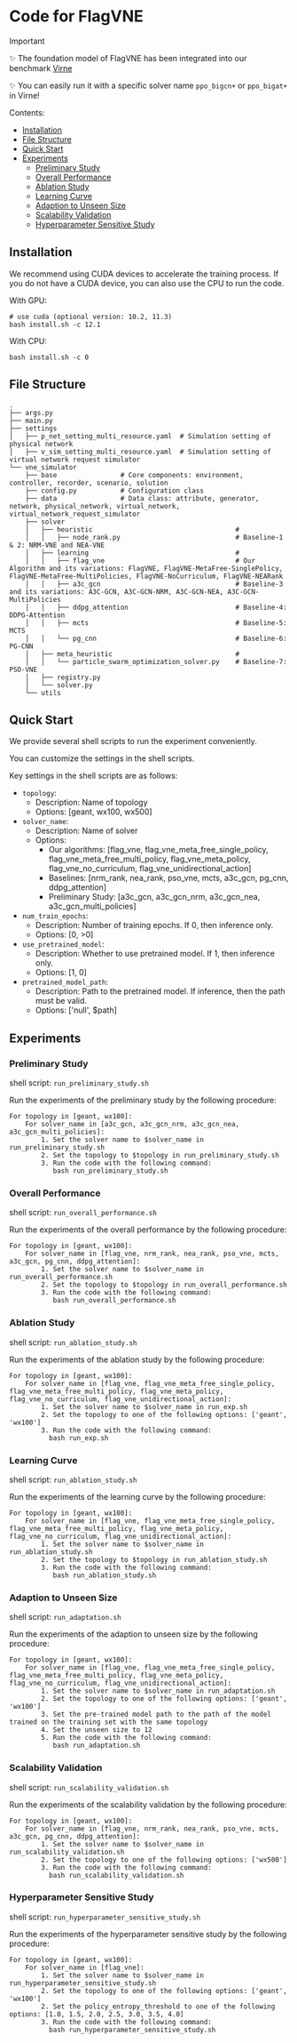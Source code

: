 # Code for FlagVNE

> [!IMPORTANT]
> :sparkles: The foundation model of FlagVNE has been integrated into our benchmark [Virne](https://github.com/GeminiLight/virne)
> 
> :sparkles: You can easily run it with a specific solver name `ppo_bigcn+` or `ppo_bigat+` in Virne!

Contents:

- [Installation](#installation)
- [File Structure](#file-structure)
- [Quick Start](#quick-start)
- [Experiments](#experiments)
  - [Preliminary Study](#preliminary-study)
  - [Overall Performance](#overall-performance)
  - [Ablation Study](#ablation-study)
  - [Learning Curve](#learning-curve)
  - [Adaption to Unseen Size](#adaption-to-unseen-size)
  - [Scalability Validation](#scalability-validation)
  - [Hyperparameter Sensitive Study](#hyperparameter-sensitive-study)

## Installation

We recommend using CUDA devices to accelerate the training process. If you do not have a CUDA device, you can also use the CPU to run the code.

With GPU:
```shell
# use cuda (optional version: 10.2, 11.3)
bash install.sh -c 12.1
```

With CPU:
```shell
bash install.sh -c 0
```

## File Structure

```shell
.
├── args.py
├── main.py
├── settings
│   ├── p_net_setting_multi_resource.yaml  # Simulation setting of physical network 
│   ├── v_sim_setting_multi_resource.yaml  # Simulation setting of virtual network request simulator 
└── vne_simulator
    ├── base                # Core components: environment, controller, recorder, scenario, solution
    ├── config.py           # Configuration class
    ├── data                # Data class: attribute, generator, network, physical_network, virtual_network, virtual_network_request_simulator
    ├── solver
    │   ├── heuristic                                    # 
    │   │   ├── node_rank.py                             # Baseline-1 & 2: NRM-VNE and NEA-VNE
    │   ├── learning                                     # 
    │   │   ├── flag_vne                                 # Our Algorithm and its variations: FlagVNE, FlagVNE-MetaFree-SinglePolicy, FlagVNE-MetaFree-MultiPolicies, FlagVNE-NoCurriculum, FlagVNE-NEARank
    │   │   ├── a3c_gcn                                  # Baseline-3 and its variations: A3C-GCN, A3C-GCN-NRM, A3C-GCN-NEA, A3C-GCN-MultiPolicies
    │   │   ├── ddpg_attention                           # Baseline-4: DDPG-Attention
    │   │   ├── mcts                                     # Baseline-5: MCTS
    │   │   └── pg_cnn                                   # Baseline-6: PG-CNN
    │   ├── meta_heuristic                               #
    │   │   └── particle_swarm_optimization_solver.py    # Baseline-7: PSO-VNE
    │   ├── registry.py
    │   └── solver.py
    └── utils
```

## Quick Start

We provide several shell scripts to run the experiment conveniently.

You can customize the settings in the shell scripts.

Key settings in the shell scripts are as follows:

- `topology`:
  - Description: Name of topology
  - Options: [geant, wx100, wx500]
- `solver_name`:
  - Description: Name of solver
  - Options: 
    - Our algorithms: [flag_vne, flag_vne_meta_free_single_policy, flag_vne_meta_free_multi_policy, flag_vne_meta_policy, flag_vne_no_curriculum, flag_vne_unidirectional_action]
    - Baselines: [nrm_rank, nea_rank, pso_vne, mcts, a3c_gcn, pg_cnn, ddpg_attention]
    - Preliminary Study: [a3c_gcn, a3c_gcn_nrm, a3c_gcn_nea, a3c_gcn_multi_policies]
- `num_train_epochs`:
  - Description: Number of training epochs. If 0, then inference only.
  - Options: [0, >0]
- `use_pretrained_model`:
  - Description: Whether to use pretrained model. If 1, then inference only.
  - Options: [1, 0]
- `pretrained_model_path`:
  - Description: Path to the pretrained model. If inference, then the path must be valid.
  - Options: ['null', $path]

## Experiments

### Preliminary Study

shell script: `run_preliminary_study.sh`

Run the experiments of the preliminary study by the following procedure:

```
For topology in [geant, wx100]:
    For solver_name in [a3c_gcn, a3c_gcn_nrm, a3c_gcn_nea, a3c_gcn_multi_policies]:
        1. Set the solver name to $solver_name in run_preliminary_study.sh
        2. Set the topology to $topology in run_preliminary_study.sh
        3. Run the code with the following command:
           bash run_preliminary_study.sh
```

### Overall Performance

shell script: `run_overall_performance.sh`

Run the experiments of the overall performance by the following procedure:

```
For topology in [geant, wx100]:
    For solver_name in [flag_vne, nrm_rank, nea_rank, pso_vne, mcts, a3c_gcn, pg_cnn, ddpg_attention]:
        1. Set the solver name to $solver_name in run_overall_performance.sh
        2. Set the topology to $topology in run_overall_performance.sh
        3. Run the code with the following command:
           bash run_overall_performance.sh
```

### Ablation Study

shell script: `run_ablation_study.sh`

Run the experiments of the ablation study by the following procedure:

```
For topology in [geant, wx100]:
    For solver_name in [flag_vne, flag_vne_meta_free_single_policy, flag_vne_meta_free_multi_policy, flag_vne_meta_policy, flag_vne_no_curriculum, flag_vne_unidirectional_action]:
        1. Set the solver name to $solver_name in run_exp.sh
        2. Set the topology to one of the following options: ['geant', 'wx100']
        3. Run the code with the following command:
          bash run_exp.sh
```

### Learning Curve

shell script: `run_ablation_study.sh`

Run the experiments of the learning curve by the following procedure:


```
For topology in [geant, wx100]:
    For solver_name in [flag_vne, flag_vne_meta_free_single_policy, flag_vne_meta_free_multi_policy, flag_vne_meta_policy, flag_vne_no_curriculum, flag_vne_unidirectional_action]:
        1. Set the solver name to $solver_name in run_ablation_study.sh
        2. Set the topology to $topology in run_ablation_study.sh
        3. Run the code with the following command:
           bash run_ablation_study.sh
```

### Adaption to Unseen Size

shell script: `run_adaptation.sh`

Run the experiments of the adaption to unseen size by the following procedure:

```
For topology in [geant, wx100]:
    For solver_name in [flag_vne, flag_vne_meta_free_single_policy, flag_vne_meta_free_multi_policy, flag_vne_meta_policy, flag_vne_no_curriculum, flag_vne_unidirectional_action]:
        1. Set the solver name to $solver_name in run_adaptation.sh
        2. Set the topology to one of the following options: ['geant', 'wx100']
        3. Set the pre-trained model path to the path of the model trained on the training set with the same topology
        4. Set the unseen size to 12
        5. Run the code with the following command:
           bash run_adaptation.sh
```

### Scalability Validation

shell script: `run_scalability_validation.sh`

Run the experiments of the scalability validation by the following procedure:

```
For topology in [geant, wx100]:
    For solver_name in [flag_vne, nrm_rank, nea_rank, pso_vne, mcts, a3c_gcn, pg_cnn, ddpg_attention]:
        1. Set the solver name to $solver_name in run_scalability_validation.sh
        2. Set the topology to one of the following options: ['wx500']
        3. Run the code with the following command:
          bash run_scalability_validation.sh
```

### Hyperparameter Sensitive Study

shell script: `run_hyperparameter_sensitive_study.sh`

Run the experiments of the hyperparameter sensitive study by the following procedure:

```
For topology in [geant, wx100]:
    For solver_name in [flag_vne]:
        1. Set the solver name to $solver_name in run_hyperparameter_sensitive_study.sh
        2. Set the topology to one of the following options: ['geant', 'wx100']
        2. Set the policy_entropy_threshold to one of the following options: [1.0, 1.5, 2.0, 2.5, 3.0, 3.5, 4.0]
        3. Run the code with the following command:
          bash run_hyperparameter_sensitive_study.sh
```
